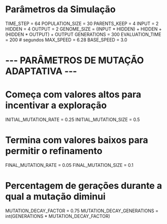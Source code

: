 # Parâmetros da Simulação
TIME_STEP = 64
POPULATION_SIZE = 30
PARENTS_KEEP = 4
INPUT = 2
HIDDEN = 4
OUTPUT = 2
GENOME_SIZE = (INPUT * HIDDEN) + HIDDEN + (HIDDEN * OUTPUT) + OUTPUT
GENERATIONS = 300
EVALUATION_TIME = 200  # segundos
MAX_SPEED = 6.28
BASE_SPEED = 3.0

# --- PARÂMETROS DE MUTAÇÃO ADAPTATIVA ---
# Começa com valores altos para incentivar a exploração
INITIAL_MUTATION_RATE = 0.25
INITIAL_MUTATION_SIZE = 0.5
# Termina com valores baixos para permitir o refinamento
FINAL_MUTATION_RATE = 0.05
FINAL_MUTATION_SIZE = 0.1
# Percentagem de gerações durante a qual a mutação diminui
MUTATION_DECAY_FACTOR = 0.75 
MUTATION_DECAY_GENERATIONS = int(GENERATIONS * MUTATION_DECAY_FACTOR)